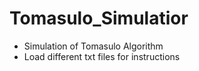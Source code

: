 # Tomasulo_Simulatior
* Simulation of Tomasulo Algorithm
* Load different txt files for instructions
